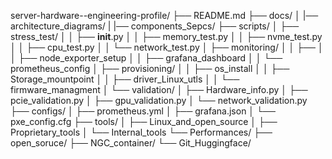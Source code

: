 
server-hardware--engineering-profile/
├── README.md
├── docs/
│   |── architecture_diagrams/
|   |── components_Sepcs/
├── scripts/
│   ├── stress_test/
│   │   ├── __init__.py
│   │   ├── memory_test.py
│   │   ├── nvme_test.py
│   │   ├── cpu_test.py
│   │   └── network_test.py
│   ├── monitoring/
│   │   ├── 
│   │   ├── node_exporter_setup
│   │   ├── grafana_dashboard
│   │   └── prometheus_config
│   ├── provisioning/
│   │   ├── os_install
│   │   ├── Storage_mountpoint
│   │   ├── driver_Linux_utls
│   │   └── firmware_managment
│   └── validation/
│       ├── Hardware_info.py
│       ├── pcie_validation.py
│       ├── gpu_validation.py
│       └── network_validation.py
├── configs/
│   ├── prometheus.yml
│   ├── grafana.json
│   └── pxe_config.cfg
├── tools/
│   ├── Linux_and_open_source
│   ├── Proprietary_tools
│   └── Internal_tools
└── Performances/
    ├── open_soruce/
    ├── NGC_container/
    └── Git_Huggingface/

